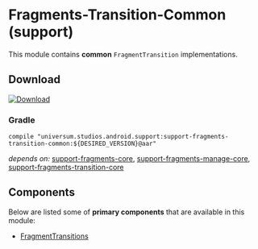 Fragments-Transition-Common (support)
===============

This module contains **common** `FragmentTransition` implementations.

## Download ##
[![Download](https://api.bintray.com/packages/universum-studios/android/universum.studios.android.support%3Asupport-fragments/images/download.svg)](https://bintray.com/universum-studios/android/universum.studios.android.support%3Asupport-fragments/_latestVersion)

### Gradle ###

    compile "universum.studios.android.support:support-fragments-transition-common:${DESIRED_VERSION}@aar"

_depends on:_
[support-fragments-core](https://github.com/universum-studios/android_fragments/tree/support-master/library-core),
[support-fragments-manage-core](https://github.com/universum-studios/android_fragments/tree/support-master/library-manage-core),
[support-fragments-transition-core](https://github.com/universum-studios/android_fragments/tree/support-master/library-transition-core)

## Components ##

Below are listed some of **primary components** that are available in this module:

- [FragmentTransitions](https://github.com/universum-studios/android_fragments/tree/support-master/library-transition-common/src/main/java/universum/studios/android/support/fragment/transition/FragmentTransitions.java)
